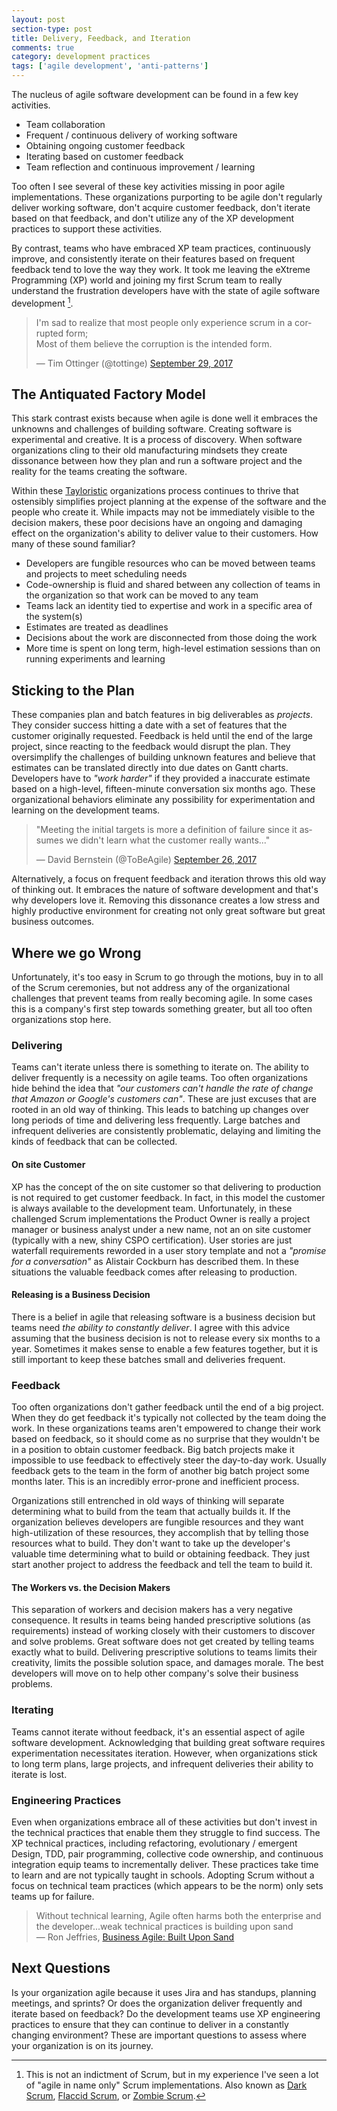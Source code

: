 ```yaml
---
layout: post
section-type: post
title: Delivery, Feedback, and Iteration 
comments: true
category: development practices
tags: ['agile development', 'anti-patterns']
---
```


The nucleus of agile software development can be found in a few key activities. 

* Team collaboration
* Frequent / continuous delivery of working software
* Obtaining ongoing customer feedback
* Iterating based on customer feedback
* Team reflection and continuous improvement / learning

Too often I see several of these key activities missing in poor agile implementations. These organizations purporting to be agile don't regularly deliver working software, don't acquire customer feedback, don't iterate based on that feedback, and don't utilize any of the XP development practices to support these activities. 

By contrast, teams who have embraced XP team practices, continuously improve, and consistently iterate on their features based on frequent feedback tend to love the way they work. It took me leaving the eXtreme Programming (XP) world and joining my first Scrum team to really understand the frustration developers have with the state of agile software development [^1]. 

<blockquote class="twitter-tweet" data-lang="en"><p lang="en" dir="ltr">I&#39;m sad to realize that most people only experience scrum in a corrupted form; <br>Most of them believe the corruption is the intended form.</p>&mdash; Tim Ottinger (@tottinge) <a href="https://twitter.com/tottinge/status/913761095860604928?ref_src=twsrc%5Etfw">September 29, 2017</a></blockquote>
<script async src="//platform.twitter.com/widgets.js" charset="utf-8"></script>

## The Antiquated Factory Model 

This stark contrast exists because when agile is done well it embraces the unknowns and challenges of building software. Creating software is experimental and creative. It is a process of discovery. When software organizations cling to their old manufacturing mindsets they create dissonance between how they plan and run a software project and the reality for the teams creating the software. 

Within these [Tayloristic](https://en.wikipedia.org/wiki/Scientific_management) organizations process continues to thrive that ostensibly simplifies project planning at the expense of the software and the people who create it. While impacts may not be immediately visible to the decision makers, these poor decisions have an ongoing and damaging effect on the organization's ability to deliver value to their customers. How many of these sound familiar?

* Developers are fungible resources who can be moved between teams and projects to meet scheduling needs
* Code-ownership is fluid and shared between any collection of teams in the organization so that work can be moved to any team 
* Teams lack an identity tied to expertise and work in a specific area of the system(s) 
* Estimates are treated as deadlines 
* Decisions about the work are disconnected from those doing the work
* More time is spent on long term, high-level estimation sessions than on running experiments and learning

## Sticking to the Plan

These companies plan and batch features in big deliverables as *projects*. They consider success hitting a date with a set of features that the customer originally requested. Feedback is held until the end of the large project, since reacting to the feedback would disrupt the plan. They oversimplify the challenges of building unknown features and believe that estimates can be translated directly into due dates on Gantt charts. Developers have to *"work harder"* if they provided a inaccurate estimate based on a high-level, fifteen-minute conversation six months ago. These organizational behaviors eliminate any possibility for experimentation and learning on the development teams.

<blockquote class="twitter-tweet" data-lang="en"><p lang="en" dir="ltr">&quot;Meeting the initial targets is more a definition of failure since it assumes we didn&#39;t learn what the customer really wants...&quot;</p>&mdash; David Bernstein (@ToBeAgile) <a href="https://twitter.com/ToBeAgile/status/912743657836548097?ref_src=twsrc%5Etfw">September 26, 2017</a></blockquote>
<script async src="//platform.twitter.com/widgets.js" charset="utf-8"></script>

Alternatively, a focus on frequent feedback and iteration throws this old way of thinking out. It embraces the nature of software development and that's why developers love it. Removing this dissonance creates a low stress and highly productive environment for creating not only great software but great business outcomes. 

## Where we go Wrong 

Unfortunately, it's too easy in Scrum to go through the motions, buy in to all of the Scrum ceremonies, but not address any of the organizational challenges that prevent teams from really becoming agile. In some cases this is a company's first step towards something greater, but all too often organizations stop here. 

### Delivering

Teams can't iterate unless there is something to iterate on. The ability to deliver frequently is a necessity on agile teams. Too often organizations hide behind the idea that *"our customers can't handle the rate of change that Amazon or Google's customers can"*. These are just excuses that are rooted in an old way of thinking. This leads to batching up changes over long periods of time and delivering less frequently. Large batches and infrequent deliveries are consistently problematic, delaying and limiting the kinds of feedback that can be collected.

#### On site Customer

XP has the concept of the on site customer so that delivering to production is not required to get customer feedback. In fact, in this model the customer is always available to the development team. Unfortunately, in these challenged Scrum implementations the Product Owner is really a project manager or business analyst under a new name, not an on site customer (typically with a new, shiny CSPO certification). User stories are just waterfall requirements reworded in a user story template and not a *"promise for a conversation"* as Alistair Cockburn has described them. In these situations the valuable feedback comes after releasing to production.

#### Releasing is a Business Decision

There is a belief in agile that releasing software is a business decision but teams need *the ability to constantly deliver*. I agree with this advice assuming that the business decision is not to release every six months to a year. Sometimes it makes sense to enable a few features together, but it is still important to keep these batches small and deliveries frequent. 

### Feedback

Too often organizations don't gather feedback until the end of a big project. When they do get feedback it's typically not collected by the team doing the work. In these organizations teams aren't empowered to change their work based on feedback, so it should come as no surprise that they wouldn't be in a position to obtain customer feedback. Big batch projects make it impossible to use feedback to effectively steer the day-to-day work. Usually feedback gets to the team in the form of another big batch project some months later. This is an incredibly error-prone and inefficient process.

Organizations still entrenched in old ways of thinking will separate determining what to build from the team that actually builds it. If the organization believes developers are fungible resources and they want high-utilization of these resources, they accomplish that by telling those resources what to build. They don't want to take up the developer's valuable time determining what to build or obtaining feedback. They just start another project to address the feedback and tell the team to build it. 

#### The Workers vs. the Decision Makers 

This separation of workers and decision makers has a very negative consequence. It results in teams being handed prescriptive solutions (as requirements) instead of working closely with their customers to discover and solve problems. Great software does not get created by telling teams exactly what to build. Delivering prescriptive solutions to teams limits their creativity, limits the possible solution space, and damages morale. The best developers will move on to help other company's solve their business problems.

### Iterating

Teams cannot iterate without feedback, it's an essential aspect of agile software development. Acknowledging that building great software requires experimentation necessitates iteration. However, when organizations stick to long term plans, large projects, and infrequent deliveries their ability to iterate is lost. 

### Engineering Practices

Even when organizations embrace all of these activities but don't invest in the technical practices that enable them they struggle to find success. The XP technical practices, including refactoring, evolutionary / emergent Design, TDD, pair programming, collective code ownership, and continuous integration equip teams to incrementally deliver. These practices take time to learn and are not typically taught in schools. Adopting Scrum without a focus on technical team practices (which appears to be the norm) only sets teams up for failure.

> Without technical learning, Agile often harms both the enterprise and the developer...weak technical practices is building upon sand  
> &mdash; Ron Jeffries, [Business Agile: Built Upon Sand](http://ronjeffries.com/articles/017-08ff/sand/)

## Next Questions

Is your organization agile because it uses Jira and has standups, planning meetings, and sprints? Or does the organization deliver frequently and iterate based on feedback? Do the development teams use XP engineering practices to ensure that they can continue to deliver in a constantly changing environment? These are important questions to assess where your organization is on its journey.  

[^1]: This is not an indictment of Scrum, but in my experience I've seen a lot of "agile in name only" Scrum implementations. Also known as [Dark Scrum](http://ronjeffries.com/categories/dark-scrum/), [Flaccid Scrum](https://martinfowler.com/bliki/FlaccidScrum.html), or [Zombie Scrum](https://twitter.com/tottinge/status/913890035845517312).
